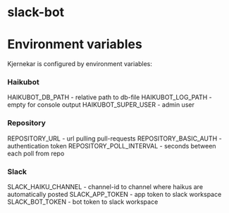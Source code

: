 # slack-bot


# Environment variables
Kjernekar is configured by environment variables:
### Haikubot
HAIKUBOT_DB_PATH - relative path to db-file
HAIKUBOT_LOG_PATH - empty for console output
HAIKUBOT_SUPER_USER - admin user
### Repository
REPOSITORY_URL - url pulling pull-requests
REPOSITORY_BASIC_AUTH - authentication token
REPOSITORY_POLL_INTERVAL - seconds between each poll from repo

### Slack
SLACK_HAIKU_CHANNEL - channel-id to channel where haikus are automatically posted
SLACK_APP_TOKEN - app token to slack workspace
SLACK_BOT_TOKEN - bot token to slack workspace


